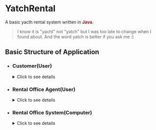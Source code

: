 # YatchRental
A basic yacth rental system written in **<font color="#a01">Java</font>**.
>I know it is "yacht" not "yatch" but I was too late to change when I found about. And the word yatch is better if you ask me :)

## Basic Structure of Application
- ### Customer(User)
    <details>
    <summary>Click to see details</summary>
    <blockquote>
    <ul>
    <li>View free(not rented) yachts</li>
    <li>Rent yacht</li>
    </ul>
    </details>

- ### Rental Office Agent(User)
    <details>
    <summary>Click to see details</summary>
    <blockquote>
    <ul>
    <li>View, add or remove yachts from rental office</li>
    <li>View or cancel rentals</li>
    </ul>
    </blockquote>
        To achieve agent functions you have to enter a password which is "agent47" without quotes.
    </details>

- ### Rental Office System(Computer) ###
    <details>
    <summary>Click to see details</summary>
    <blockquote>
    <ul>
    <li>Holds yacht data for later use</li>
    <li>Holds rental data for later use</li>
    <li>Manages rentals and yachts</li>
    <li>Doesn't hold critical user data like payment info</li>
    <li>Uses SMS validation system to be sure that you are the customer and you can be reachable later</li>
    <li>Doesn't farm e-coin with your hardwares :D</li>
    </ul>
    </blockquote>
        <font color="#e01">As this is a demo and there is no server, there is <b>no information safety</b>. Any user can reach/manage your information with some effort.</font>
    </details>

